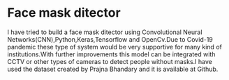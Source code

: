 # Face mask ditector
 I have tried to build a face mask ditector using Convolutional Neural Networks(CNN),Python,Keras,Tensorflow and OpenCv.Due to Covid-19 pandemic these type of system would be very supportive for many kind of institutions.With further improvements this  model  can be integrated  with CCTV or other types of cameras to detect  people without masks.I have used the dataset created by Prajna Bhandary and it is available at Github.

